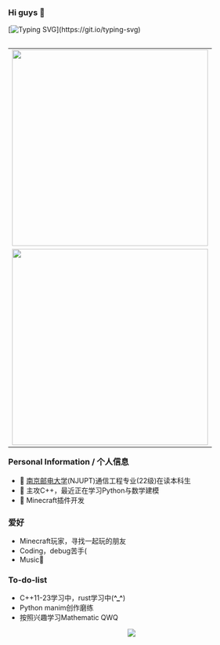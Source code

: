 ### Hi guys 👋
[![Typing SVG](https://readme-typing-svg.herokuapp.com?font=Fira+Code&pause=1000&random=false&width=450&lines=Welcome+to+feipiao%E2%80%99s+github+homepage.)](https://git.io/typing-svg)

<table align="right" frame=void>
  <tr>
    <td>
      <a href="#">
        <img src='https://github-readme-stats.vercel.app/api/top-langs?username=feipiao594&show_icons=true' width="400px" />
      </a>
    </td>
  </tr>
  <tr>
    <td>
      <a href="#">
        <img src='https://github-readme-stats.vercel.app/api?username=feipiao594&show_icons=true' width="400px" />
      </a>
    </td>
  </tr>
</table>



### Personal Information / 个人信息
- 🔭 [南京邮电大学](https://www.njupt.edu.cn/)(NJUPT)通信工程专业(22级)在读本科生
- 🌱 主攻C++，最近正在学习Python与数学建模
- 👯 Minecraft插件开发

### 爱好
- Minecraft玩家，寻找一起玩的朋友
- Coding，debug苦手(
- Music🎵

### To-do-list
- C++11-23学习中，rust学习中(**^_^**)
- Python manim创作磨练
- 按照兴趣学习Mathematic QWQ

<div align="center">
  <img align="center" src="https://github-readme-streak-stats.herokuapp.com/?user=feipiao594&theme=dark&hide_border=true" />
</div><br>
